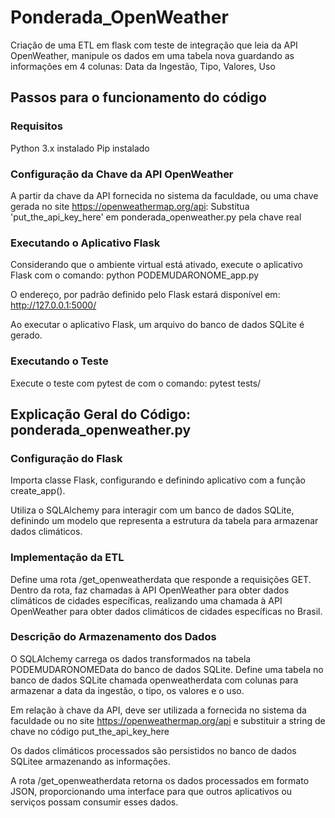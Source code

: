 # Ponderada_OpenWeather
Criação de uma ETL em flask com teste de integração que leia da API OpenWeather, manipule os dados em uma tabela nova guardando as informações em 4 colunas: Data da Ingestão, Tipo, Valores, Uso

## Passos para o funcionamento do código

### Requisitos
Python 3.x instalado
Pip instalado

### Configuração da Chave da API OpenWeather
A partir da chave da API fornecida no sistema da faculdade, ou uma chave gerada no site https://openweathermap.org/api:
Substitua 'put_the_api_key_here' em ponderada_openweather.py pela chave real

### Executando o Aplicativo Flask
Considerando que o ambiente virtual está ativado, execute o aplicativo Flask com o comando:
python PODEMUDARONOME_app.py

O endereço, por padrão definido pelo Flask estará disponível em: http://127.0.0.1:5000/

Ao executar o aplicativo Flask, um arquivo do banco de dados SQLite é gerado.

### Executando o Teste
Execute o teste com pytest de com o comando:
pytest tests/

## Explicação Geral do Código: ponderada_openweather.py
### Configuração do Flask
Importa classe Flask, configurando e definindo aplicativo com a função create_app().

Utiliza o SQLAlchemy para interagir com um banco de dados SQLite, definindo um modelo que representa a estrutura da tabela para armazenar dados climáticos.

### Implementação da ETL
Define uma rota /get_openweatherdata que responde a requisições GET.
Dentro da rota, faz chamadas à API OpenWeather para obter dados climáticos de cidades específicas, realizando uma chamada à API OpenWeather para obter dados climáticos de cidades específicas no Brasil.

### Descrição do Armazenamento dos Dados
O SQLAlchemy carrega os dados transformados na tabela PODEMUDARONOMEData do banco de dados SQLite.
Define uma tabela no banco de dados SQLite chamada openweatherdata com colunas para armazenar a data da ingestão, o tipo, os valores e o uso.

Em relação à chave da API, deve ser utilizada a fornecida no sistema da faculdade ou no site https://openweathermap.org/api e substituir a string de chave no código put_the_api_key_here

Os dados climáticos processados são persistidos no banco de dados SQLitee armazenando as informações.

A rota /get_openweatherdata retorna os dados processados em formato JSON, proporcionando uma interface para que outros aplicativos ou serviços possam consumir esses dados.

